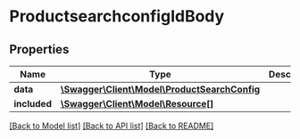 # ProductsearchconfigIdBody

## Properties
Name | Type | Description | Notes
------------ | ------------- | ------------- | -------------
**data** | [**\Swagger\Client\Model\ProductSearchConfig**](ProductSearchConfig.md) |  | [optional] 
**included** | [**\Swagger\Client\Model\Resource[]**](Resource.md) |  | [optional] 

[[Back to Model list]](../../README.md#documentation-for-models) [[Back to API list]](../../README.md#documentation-for-api-endpoints) [[Back to README]](../../README.md)

